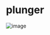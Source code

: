 # plunger
![image](https://user-images.githubusercontent.com/125272871/218464296-80695fbc-9a3c-4da1-9c59-d1fce4f386a6.png)
